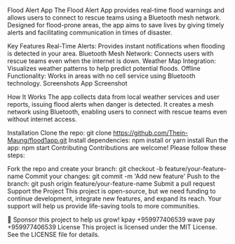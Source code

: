 Flood Alert App
The Flood Alert App provides real-time flood warnings and allows users to connect to rescue teams using a Bluetooth mesh network. Designed for flood-prone areas, the app aims to save lives by giving timely alerts and facilitating communication in times of disaster.

Key Features
Real-Time Alerts: Provides instant notifications when flooding is detected in your area.
Bluetooth Mesh Network: Connects users with rescue teams even when the internet is down.
Weather Map Integration: Visualizes weather patterns to help predict potential floods.
Offline Functionality: Works in areas with no cell service using Bluetooth technology.
Screenshots
App Screenshot

How It Works
The app collects data from local weather services and user reports, issuing flood alerts when danger is detected. It creates a mesh network using Bluetooth, enabling users to connect with rescue teams even without internet access.

Installation
Clone the repo: git clone https://github.com/Thein-Maung/flood1app.git
Install dependencies: npm install or yarn install
Run the app: npm start
Contributing
Contributions are welcome! Please follow these steps:

Fork the repo and create your branch: git checkout -b feature/your-feature-name
Commit your changes: git commit -m 'Add new feature'
Push to the branch: git push origin feature/your-feature-name
Submit a pull request
Support the Project
This project is open-source, but we need funding to continue development, integrate new features, and expand its reach. Your support will help us provide life-saving tools to more communities.

💖 Sponsor this project to help us grow!
kpay +959977406539
wave pay +959977406539
License
This project is licensed under the MIT License. See the LICENSE file for details.